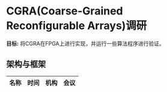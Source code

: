 # CGRA(Coarse-Grained Reconfigurable Arrays)调研

**目标:** 将CGRA在FPGA上进行实现，并运行一些算法程序进行验证。  

## 架构与框架

|名称   |时间   |机构   |会议|
|:---:  |:---:  |:---:  |:---:  |